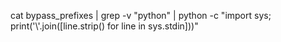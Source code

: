 cat bypass_prefixes | grep -v "python" | python -c "import sys; print('\\'.join([line.strip() for line in sys.stdin]))"

